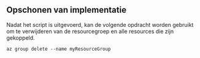 ## <a name="clean-up-deployment"></a>Opschonen van implementatie

Nadat het script is uitgevoerd, kan de volgende opdracht worden gebruikt om te verwijderen van de resourcegroep en alle resources die zijn gekoppeld.

```azurecli
az group delete --name myResourceGroup
```
